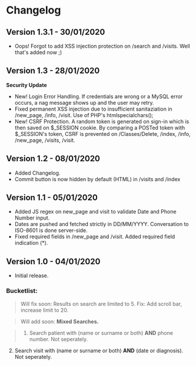 # Changelog

## Version 1.3.1 - 30/01/2020
- Oops! Forgot to add XSS injection protection on /search and /visits. Well that's added now ;) 

## Version 1.3 - 28/01/2020
**Security Update**
- New! Login Error Handling. If credentials are wrong or a MySQL error occurs, a nag message shows up and the user may retry.
- Fixed permanent XSS injection due to insufficient sanitaziation in /new_page, /info, /visit. Use of PHP's htmlspecialchars();
- New! CSRF Protection. A random token is generated on sign-in which is then saved on $_SESSION cookie. By comparing a POSTed token with $_SESSION's token, CSRF is prevented on /Classes/Delete, /index, /info, /new_page, /visits, /visit.

## Version 1.2 - 08/01/2020
- Added Changelog.
- Commit button is now hidden by default (HTML) in /visits and /index

## Version 1.1 - 05/01/2020
- Added JS regex on new_page and visit to validate Date and Phone Number input.
- Dates are pushed and fetched strictly in DD/MM/YYYY. Conversation to ISO-8601 is done server-side.
- Fixed required fields in /new_page and /visit. Added required field indication (*).


## Version 1.0 - 04/01/2020
- Initial release.

### Bucketlist:

> Will fix soon: Results on search are limited to 5. Fix: Add scroll bar, increase limit to 20.

> Will add soon: __Mixed Searches.__

>1. Search patient with (name or surname or both) __AND__ phone number. Not seperately.
2. Search visit with (name or surname or both) __AND__ (date or diagnosis). Not seperately.
  